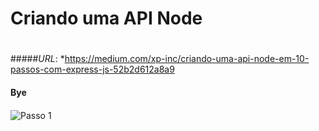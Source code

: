 # Criando uma API Node <h1>
  
#####*URL*: *https://medium.com/xp-inc/criando-uma-api-node-em-10-passos-com-express-js-52b2d612a8a9 <h4>
  
  
  #### Bye <h4>
  ![Passo 1]( https://pipz.com/static/images/blog/eddie.png)
  
  
  
  
 
